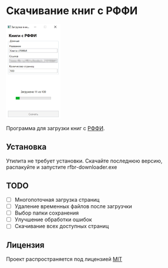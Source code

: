 # Скачивание книг с РФФИ

<img src="preview.jpg" alt="drawing" width="148.2" width="259.5" />

Программа для загрузки книг с [РФФИ](https://www.rfbr.ru).

## Установка

Утилита не требует установки. Скачайте последнюю версию, распакуйте и запустите rfbr-downloader.exe

## TODO

- [ ] Многопоточная загрузка страниц
- [ ] Удаление временных файлов после загрузчки
- [ ] Выбор папки сохранения
- [ ] Улучшение обработки ошибок
- [ ] Скачивание всех доступных страниц

## Лицензия

Проект распространяется под лицензией [MIT](LICENSE)

